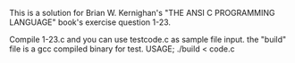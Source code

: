 This is a solution for Brian W. Kernighan's "THE ANSI C PROGRAMMING LANGUAGE" book's exercise question 1-23.

Compile 1-23.c and you can use testcode.c as sample file input.
the "build" file is a gcc compiled binary for test.
USAGE;
./build < code.c
